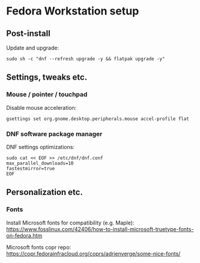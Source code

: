 # Fedora Workstation setup

## Post-install
Update and upgrade:
```
sudo sh -c "dnf --refresh upgrade -y && flatpak upgrade -y"
```

## Settings, tweaks etc.
### Mouse / pointer / touchpad
Disable mouse acceleration:
```
gsettings set org.gnome.desktop.peripherals.mouse accel-profile flat
```

### DNF software package manager
DNF settings optimizations:
```
sudo cat << EOF >> /etc/dnf/dnf.conf
max_parallel_downloads=10
fastestmirror=true
EOF
```



## Personalization etc.
### Fonts
Install Microsoft fonts for compatibility (e.g. Maple):
https://www.fosslinux.com/42406/how-to-install-microsoft-truetype-fonts-on-fedora.htm

Microsoft fonts copr repo:
https://copr.fedorainfracloud.org/coprs/adrienverge/some-nice-fonts/
